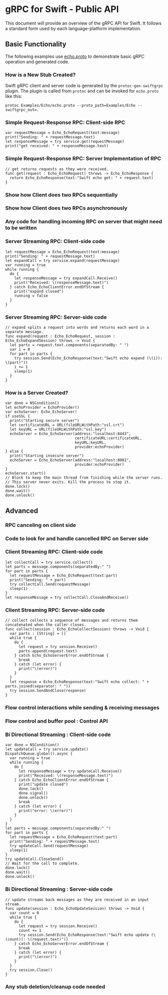 # gRPC for Swift - Public API

This document will provide an overview of the gRPC API for Swift.
It follows a standard form used by each language-platform implementation.

## Basic Functionality

The following examples use [echo.proto](Examples/Echo/echo.proto) to demonstrate
basic gRPC operation and generated code.

### How is a New Stub Created?

Swift gRPC client and server code is generated by the `protoc-gen-swiftgrpc` plugin.
The plugin is called from `protoc` and can be invoked for `echo.proto` like this:

    protoc Examples/Echo/echo.proto --proto_path=Examples/Echo --swiftgrpc_out=. 

### Simple Request-Response RPC: Client-side RPC

    var requestMessage = Echo_EchoRequest(text:message)
    print("Sending: " + requestMessage.text)
    let responseMessage = try service.get(requestMessage)
    print("get received: " + responseMessage.text)

### Simple Request-Response RPC: Server Implementation of RPC

    // get returns requests as they were received.
    func get(request : Echo_EchoRequest) throws -> Echo_EchoResponse {
      return Echo_EchoResponse(text:"Swift echo get: " + request.text)
    }

### Show how Client does two RPCs sequentially 


### Show how Client does two RPCs asynchronously


### Any code for handling incoming RPC on server that might need to be written


### Server Streaming RPC: Client-side code

    let requestMessage = Echo_EchoRequest(text:message)
    print("Sending: " + requestMessage.text)
    let expandCall = try service.expand(requestMessage)
    var running = true
    while running {
      do {
        let responseMessage = try expandCall.Receive()
        print("Received: \(responseMessage.text)")
      } catch Echo_EchoClientError.endOfStream {
        print("expand closed")
        running = false
      }
    }

### Server Streaming RPC: Server-side code

    // expand splits a request into words and returns each word in a separate message.
    func expand(request : Echo_EchoRequest, session : Echo_EchoExpandSession) throws -> Void {
      let parts = request.text.components(separatedBy: " ")
      var i = 0
      for part in parts {
        try session.Send(Echo_EchoResponse(text:"Swift echo expand (\(i)): \(part)"))
        i += 1
        sleep(1)
      }
    }

### How is a Server Created?

    var done = NSCondition()
    let echoProvider = EchoProvider()
    var echoServer: Echo_EchoServer!
    if useSSL {
      print("Starting secure server")
      let certificateURL = URL(fileURLWithPath:"ssl.crt")
      let keyURL = URL(fileURLWithPath:"ssl.key")
      echoServer = Echo_EchoServer(address:"localhost:8443",
                                   certificateURL:certificateURL,
                                   keyURL:keyURL,
                                   provider:echoProvider)
    } else {
      print("Starting insecure server")
      echoServer = Echo_EchoServer(address:"localhost:8081",
                                   provider:echoProvider)
    }
    echoServer.start()
    // Block to keep the main thread from finishing while the server runs.
    // This server never exits. Kill the process to stop it.
    done.lock()
    done.wait()
    done.unlock()
  
## Advanced

### RPC canceling on client side

### Code to look for and handle cancelled RPC on Server side

### Client Streaming RPC: Client-side code

    let collectCall = try service.collect()
    let parts = message.components(separatedBy:" ")
    for part in parts {
      let requestMessage = Echo_EchoRequest(text:part)
      print("Sending: " + part)
      try collectCall.Send(requestMessage)
      sleep(1)
    }
    let responseMessage = try collectCall.CloseAndReceive()

### Client Streaming RPC: Server-side code

    // collect collects a sequence of messages and returns them concatenated when the caller closes.
    func collect(session : Echo_EchoCollectSession) throws -> Void {
      var parts : [String] = []
      while true {
        do {
          let request = try session.Receive()
          parts.append(request.text)
        } catch Echo_EchoServerError.endOfStream {
          break
        } catch (let error) {
          print("\(error)")
        }
      }
      let response = Echo_EchoResponse(text:"Swift echo collect: " + parts.joined(separator: " "))
      try session.SendAndClose(response)
    }

### Flow control interactions while sending & receiving messages

### Flow control and buffer pool : Control API

### Bi Directional Streaming : Client-side code

    var done = NSCondition()
    let updateCall = try service.update()
    DispatchQueue.global().async {
      var running = true
      while running {
        do {
          let responseMessage = try updateCall.Receive()
          print("Received: \(responseMessage.text)")
        } catch Echo_EchoClientError.endOfStream {
          print("update closed")
          done.lock()
          done.signal()
          done.unlock()
          break
        } catch (let error) {
          print("error: \(error)")
        }
      }
    }
    let parts = message.components(separatedBy:" ")
    for part in parts {
      let requestMessage = Echo_EchoRequest(text:part)
      print("Sending: " + requestMessage.text)
      try updateCall.Send(requestMessage)
      sleep(1)
    }
    try updateCall.CloseSend()
    // Wait for the call to complete.
    done.lock()
    done.wait()
    done.unlock()

### Bi Directional Streaming : Server-side code

    // update streams back messages as they are received in an input stream.
    func update(session : Echo_EchoUpdateSession) throws -> Void {
      var count = 0
      while true {
        do {
          let request = try session.Receive()
          count += 1
          try session.Send(Echo_EchoResponse(text:"Swift echo update (\(count)): \(request.text)"))
        } catch Echo_EchoServerError.endOfStream {
          break
        } catch (let error) {
          print("\(error)")
        }
      }
      try session.Close()
    }
  
### Any stub deletion/cleanup code needed
